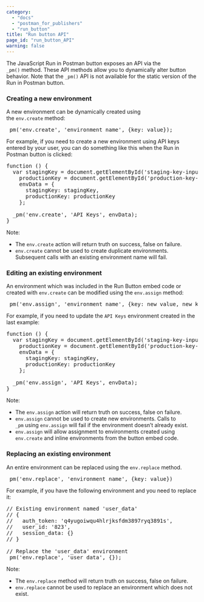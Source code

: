 ```yaml
---
category: 
  - "docs"
  - "postman_for_publishers"
  - "run_button"
title: "Run button API"
page_id: "run_button_API"
warning: false
---
```


The JavaScript Run in Postman button exposes an API via the `_pm()` method. These API methods allow you to dynamically alter button behavior. Note that the `_pm()` API is not available for the static version of the Run in Postman button.

### Creating a new environment

A new environment can be dynamically created using the `env.create` method:

<pre>_pm('env.create', 'environment_name', {key: value});</pre>

For example, if you need to create a new environment using API keys entered by your user, you can do something like this when the Run in Postman button is clicked:

<pre>
function () {
  var stagingKey = document.getElementById('staging-key-input').value,
    productionKey = document.getElementById('production-key-input').value,
    envData = {
      stagingKey: stagingKey,
      productionKey: productionKey
    };

  _pm('env.create', 'API Keys', envData);
}
</pre>

Note:

*   The `env.create` action will return truth on success, false on failure.
*   `env.create` cannot be used to create duplicate environments. Subsequent calls with an existing environment name will fail.

### Editing an existing environment

An environment which was included in the Run Button embed code or created with `env.create` can be modified using the `env.assign` method:

<pre>_pm('env.assign', 'environment_name', {key: new_value, new_key: value})</pre>

For example, if you need to update the `API Keys` environment created in the last example:

<pre>
function () {
  var stagingKey = document.getElementById('staging-key-input').value,
    productionKey = document.getElementById('production-key-input').value,
    envData = {
      stagingKey: stagingKey,
      productionKey: productionKey
    };

  _pm('env.assign', 'API Keys', envData);
}
</pre>

Note:

*   The `env.assign` action will return truth on success, false on failure.
*   `env.assign` cannot be used to create new environments. Calls to `_pm` using `env.assign` will fail if the environment doesn’t already exist.
*   `env.assign` will allow assignment to environments created using `env.create` and inline environments from the button embed code.

### Replacing an existing environment

An entire environment can be replaced using the `env.replace` method.

<pre>_pm('env.replace', 'environment_name', {key: value})</pre>

For example, if you have the following environment and you need to replace it:

<pre>
// Existing environment named 'user_data'
// {
//   auth_token: 'q4yugoiwqu4hlrjksfdm3897ryq3891s',
//   user_id: '823',
//   session_data: {}
// }

// Replace the 'user_data' environment
_pm('env.replace', 'user_data', {});
</pre>

Note:

*   The `env.replace` method will return truth on success, false on failure.
*   `env.replace` cannot be used to replace an environment which does not exist.
